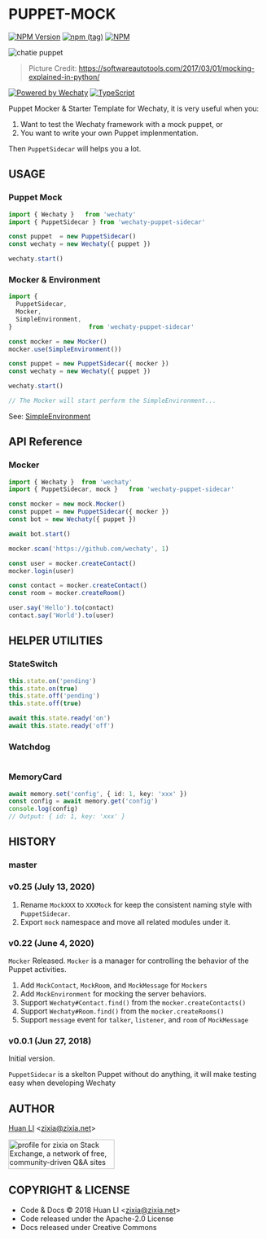 # PUPPET-MOCK

[![NPM Version](https://badge.fury.io/js/wechaty-puppet-sidecar.svg)](https://badge.fury.io/js/wechaty-puppet-sidecar)
[![npm (tag)](https://img.shields.io/npm/v/wechaty-puppet-sidecar/next.svg)](https://www.npmjs.com/package/wechaty-puppet-sidecar?activeTab=versions)
[![NPM](https://github.com/wechaty/wechaty-puppet-sidecar/workflows/NPM/badge.svg)](https://github.com/wechaty/wechaty-puppet-sidecar/actions?query=workflow%3ANPM)

![chatie puppet](https://wechaty.github.io/wechaty-puppet-sidecar/images/mock.png)

> Picture Credit: <https://softwareautotools.com/2017/03/01/mocking-explained-in-python/>

[![Powered by Wechaty](https://img.shields.io/badge/Powered%20By-Wechaty-brightgreen.svg)](https://github.com/wechaty/wechaty)
[![TypeScript](https://img.shields.io/badge/%3C%2F%3E-TypeScript-blue.svg)](https://www.typescriptlang.org/)

Puppet Mocker & Starter Template for Wechaty, it is very useful when you:

1. Want to test the Wechaty framework with a mock puppet, or
1. You want to write your own Puppet implenmentation.

Then `PuppetSidecar` will helps you a lot.

## USAGE

### Puppet Mock

```ts
import { Wechaty }   from 'wechaty'
import { PuppetSidecar } from 'wechaty-puppet-sidecar'

const puppet  = new PuppetSidecar()
const wechaty = new Wechaty({ puppet })

wechaty.start()
```

### Mocker & Environment

```ts
import {
  PuppetSidecar,
  Mocker,
  SimpleEnvironment,
}                     from 'wechaty-puppet-sidecar'

const mocker = new Mocker()
mocker.use(SimpleEnvironment())

const puppet = new PuppetSidecar({ mocker })
const wechaty = new Wechaty({ puppet })

wechaty.start()

// The Mocker will start perform the SimpleEnvironment...
```

See: [SimpleEnvironment](src/mocker/environment.ts)

## API Reference

### Mocker

```ts
import { Wechaty }  from 'wechaty'
import { PuppetSidecar, mock }   from 'wechaty-puppet-sidecar'

const mocker = new mock.Mocker()
const puppet = new PuppetSidecar({ mocker })
const bot = new Wechaty({ puppet })

await bot.start()

mocker.scan('https://github.com/wechaty', 1)

const user = mocker.createContact()
mocker.login(user)

const contact = mocker.createContact()
const room = mocker.createRoom()

user.say('Hello').to(contact)
contact.say('World').to(user)
```

## HELPER UTILITIES

### StateSwitch

```ts
this.state.on('pending')
this.state.on(true)
this.state.off('pending')
this.state.off(true)

await this.state.ready('on')
await this.state.ready('off')

```

### Watchdog

```ts
```

### MemoryCard

```ts
await memory.set('config', { id: 1, key: 'xxx' })
const config = await memory.get('config')
console.log(config)
// Output: { id: 1, key: 'xxx' }
```

## HISTORY

### master

### v0.25 (July 13, 2020)

1. Rename `MockXXX` to `XXXMock` for keep the consistent naming style with `PuppetSidecar`.
1. Export `mock` namespace and move all related modules under it.

### v0.22 (June 4, 2020)

`Mocker` Released. `Mocker` is a manager for controlling the behavior of the Puppet activities.

1. Add `MockContact`, `MockRoom`, and `MockMessage` for `Mockers`
1. Add `MockEnvironment` for mocking the server behaviors.
1. Support `Wechaty#Contact.find()` from the `mocker.createContacts()`
1. Support `Wechaty#Room.find()` from the `mocker.createRooms()`
1. Support `message` event for `talker`, `listener`, and `room` of `MockMessage`

### v0.0.1 (Jun 27, 2018)

Initial version.

`PuppetSidecar` is a skelton Puppet without do anything, it will make testing easy when developing Wechaty

## AUTHOR

[Huan LI](http://linkedin.com/in/zixia) \<zixia@zixia.net\>

<a href="https://stackexchange.com/users/265499">
  <img src="https://stackexchange.com/users/flair/265499.png" width="208" height="58" alt="profile for zixia on Stack Exchange, a network of free, community-driven Q&amp;A sites" title="profile for zixia on Stack Exchange, a network of free, community-driven Q&amp;A sites">
</a>

## COPYRIGHT & LICENSE

* Code & Docs © 2018 Huan LI \<zixia@zixia.net\>
* Code released under the Apache-2.0 License
* Docs released under Creative Commons
